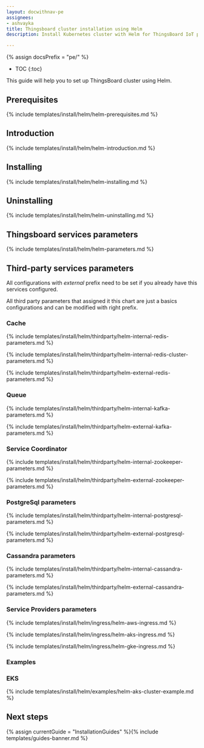 ```yaml
---
layout: docwithnav-pe
assignees:
- ashvayka
title: Thingsboard cluster installation using Helm
description: Install Kubernetes cluster with Helm for ThingsBoard IoT platform

---
```


{% assign docsPrefix = "pe/" %}

* TOC
{:toc}

This guide will help you to set up ThingsBoard cluster using Helm.

## Prerequisites

{% include templates/install/helm/helm-prerequisites.md %}

## Introduction

{% include templates/install/helm/helm-introduction.md %}

## Installing

{% include templates/install/helm/helm-installing.md %}

## Uninstalling

{% include templates/install/helm/helm-uninstalling.md %}

## Thingsboard services parameters

{% include templates/install/helm/helm-parameters.md %}

## Third-party services parameters

All configurations with *external* prefix need to be set if you already have this services configured.

All third party parameters that assigned it this chart are just a basics configurations and can be
modified with right prefix.

### Cache

{% include templates/install/helm/thirdparty/helm-internal-redis-parameters.md %}

{% include templates/install/helm/thirdparty/helm-internal-redis-cluster-parameters.md %}

{% include templates/install/helm/thirdparty/helm-external-redis-parameters.md %}

### Queue

{% include templates/install/helm/thirdparty/helm-internal-kafka-parameters.md %}

{% include templates/install/helm/thirdparty/helm-external-kafka-parameters.md %}

### Service Coordinator

{% include templates/install/helm/thirdparty/helm-internal-zookeeper-parameters.md %}

{% include templates/install/helm/thirdparty/helm-external-zookeeper-parameters.md %}

### PostgreSql parameters

{% include templates/install/helm/thirdparty/helm-internal-postgresql-parameters.md %}

{% include templates/install/helm/thirdparty/helm-external-postgresql-parameters.md %}

### Cassandra parameters

{% include templates/install/helm/thirdparty/helm-internal-cassandra-parameters.md %}

{% include templates/install/helm/thirdparty/helm-external-cassandra-parameters.md %}

### Service Providers parameters

{% include templates/install/helm/ingress/helm-aws-ingress.md %}

{% include templates/install/helm/ingress/helm-aks-ingress.md %}

{% include templates/install/helm/ingress/helm-gke-ingress.md %}

### Examples

### EKS
{% include templates/install/helm/examples/helm-aks-cluster-example.md %}

## Next steps

{% assign currentGuide = "InstallationGuides" %}{% include templates/guides-banner.md %}

